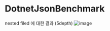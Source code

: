 # DotnetJsonBenchmark

nested filed 에 대한 결과 (5depth)
![image](https://user-images.githubusercontent.com/2803110/107737505-e5c60e80-6d47-11eb-9d84-13dc09a2346b.png)
